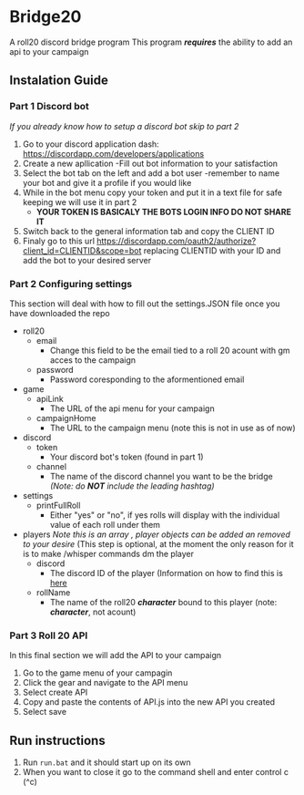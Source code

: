 # Bridge20
A roll20 discord bridge program
This program ***requires*** the ability to add an api to your campaign

## Instalation Guide

### Part 1 Discord bot
*If you already know how to setup a discord bot skip to part 2*

1. Go to your discord application dash: https://discordapp.com/developers/applications
2. Create a new apllication
  -Fill out bot information to your satisfaction
3. Select the bot tab on the left and add a bot user
  -remember to name your bot and give it a profile if you would like
4. While in the bot menu copy your token and put it in a text file for safe keeping we will use it in part 2
   - **YOUR TOKEN IS BASICALY THE BOTS LOGIN INFO DO NOT SHARE IT**
5. Switch back to the general information tab and copy the CLIENT ID
6. Finaly go to this url https://discordapp.com/oauth2/authorize?client_id=CLIENTID&scope=bot replacing CLIENTID with your ID and add the bot to your desired server

### Part 2 Configuring settings
This section will deal with how to fill out the settings.JSON file once you have downloaded the repo

* roll20
  - email
    - Change this field to be the email tied to a roll 20 acount with gm acces to the campaign
  - password
    - Password coresponding to the aformentioned email
* game
  - apiLink
    - The URL of the api menu for your campaign
  - campaignHome
    - The URL to the campaign menu (note this is not in use as of now)
 * discord
   - token
     - Your discord bot's token (found in part 1)
   - channel
     - The name of the discord channel you want to be the bridge *(Note: do ***NOT*** include the leading hashtag)*
* settings
  - printFullRoll
    - Either "yes" or "no", if yes rolls will display with the individual value of each roll under them
* players *Note this is an array , player objects can be added an removed to your desire* (This step is optional, at the moment the only reason for it is to make /whisper commands dm the player
  - discord
    - The discord ID of the player (Information on how to find this is [here](https://support.discordapp.com/hc/en-us/articles/206346498-Where-can-I-find-my-User-Server-Message-ID-)
  - rollName
    - The name of the roll20 ***character*** bound to this player (note: ***character***, not acount)

### Part 3 Roll 20 API
In this final section we will add the API to your campaign

1. Go to the game menu of your campagin
2. Click the gear and navigate to the API menu
3. Select create API
4. Copy and paste the contents of API.js into the new API you created
5. Select save

## Run instructions
1. Run ```run.bat``` and it should start up on its own
2. When you want to close it go to the command shell and enter control c (^c)
